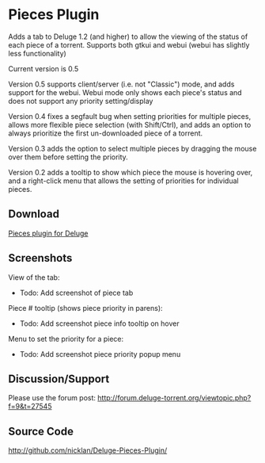 # Pieces Plugin

Adds a tab to Deluge 1.2 (and higher) to allow the viewing of the status of each piece of a torrent. Supports both gtkui and webui (webui has slightly less functionality)

Current version is 0.5

Version 0.5 supports client/server (i.e. not "Classic") mode, and adds support for the webui.  Webui mode only shows each piece's status and does not support any priority setting/display

Version 0.4 fixes a segfault bug when setting priorities for multiple pieces, allows more flexible piece selection (with Shift/Ctrl), and adds an option to always prioritize the first un-downloaded piece of a torrent.

Version 0.3 adds the option to select multiple pieces by dragging the mouse over them before setting the priority.

Version 0.2 adds a tooltip to show which piece the mouse is hovering over, and a right-click menu that allows the setting of priorities for individual pieces.


## Download
[Pieces plugin for Deluge](http://github.com/nicklan/Deluge-Pieces-Plugin/downloads)

## Screenshots

View of the tab:

* Todo: Add screenshot of piece tab

Piece # tooltip (shows piece priority in parens):

* Todo: Add screenshot piece info tooltip on hover

Menu to set the priority for a piece:

* Todo: Add screenshot piece priority popup menu

## Discussion/Support
Please use the forum post: http://forum.deluge-torrent.org/viewtopic.php?f=9&t=27545

## Source Code
http://github.com/nicklan/Deluge-Pieces-Plugin/
